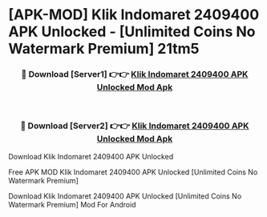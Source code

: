 # [APK-MOD] Klik Indomaret 2409400 APK Unlocked - [Unlimited Coins No Watermark Premium] 21tm5



<div align="center">
<h3>🔴 Download [Server1] 👉👉 <a href="https://momento.my/?title=Klik_Indomaret_2409400_APK_Unlocked">Klik Indomaret 2409400 APK Unlocked Mod Apk</a></h3><br>

<h3>🔴 Download [Server2] 👉👉 <a href="https://momento.my/?title=Klik_Indomaret_2409400_APK_Unlocked">Klik Indomaret 2409400 APK Unlocked Mod Apk</a></h3>
</div>



Download Klik Indomaret 2409400 APK Unlocked 

Free APK MOD Klik Indomaret 2409400 APK Unlocked [Unlimited Coins No Watermark Premium]

Download Klik Indomaret 2409400 APK Unlocked [Unlimited Coins No Watermark Premium] Mod For Android
